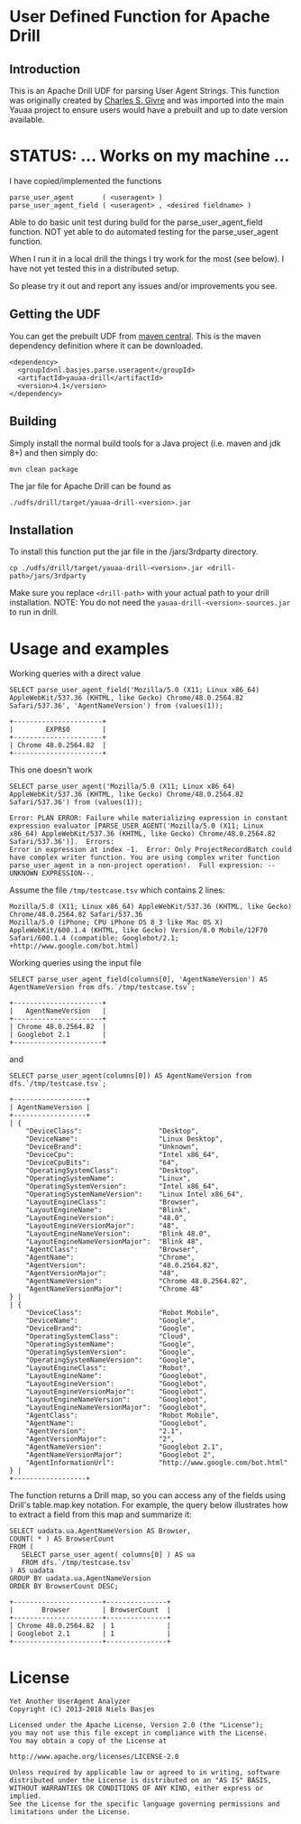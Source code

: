 # User Defined Function for Apache Drill

## Introduction
This is an Apache Drill UDF for parsing User Agent Strings.
This function was originally created by [Charles S. Givre](https://github.com/cgivre) and was imported into
the main Yauaa project to ensure users would have a prebuilt and up to date version available.

# STATUS: ... Works on my machine ...
I have copied/implemented the functions

    parse_user_agent       ( <useragent> )
    parse_user_agent_field ( <useragent> , <desired fieldname> )

Able to do basic unit test during build for the parse_user_agent_field function.
NOT yet able to do automated testing for the parse_user_agent function.

When I run it in a local drill the things I try work for the most (see below).
I have not yet tested this in a distributed setup.

So please try it out and report any issues and/or improvements you see.

## Getting the UDF
You can get the prebuilt UDF from [maven central](http://search.maven.org/#search%7Cga%7C1%7Cyauaa-drill).
This is the maven dependency definition where it can be downloaded.

    <dependency>
      <groupId>nl.basjes.parse.useragent</groupId>
      <artifactId>yauaa-drill</artifactId>
      <version>4.1</version>
    </dependency>

## Building
Simply install the normal build tools for a Java project (i.e. maven and jdk 8+) and then simply do:

    mvn clean package

The jar file for Apache Drill can be found as

    ./udfs/drill/target/yauaa-drill-<version>.jar

## Installation
To install this function put the jar file in the <drill-path>/jars/3rdparty directory.

    cp ./udfs/drill/target/yauaa-drill-<version>.jar <drill-path>/jars/3rdparty

Make sure you replace `<drill-path>` with your actual path to your drill installation.
NOTE: You do not need the `yauaa-drill-<version>-sources.jar` to run in drill.

# Usage and examples

Working queries with a direct value

    SELECT parse_user_agent_field('Mozilla/5.0 (X11; Linux x86_64) AppleWebKit/537.36 (KHTML, like Gecko) Chrome/48.0.2564.82 Safari/537.36', 'AgentNameVersion') from (values(1));

    +----------------------+
    |        EXPR$0        |
    +----------------------+
    | Chrome 48.0.2564.82  |
    +----------------------+


This one doesn't work

    SELECT parse_user_agent('Mozilla/5.0 (X11; Linux x86_64) AppleWebKit/537.36 (KHTML, like Gecko) Chrome/48.0.2564.82 Safari/537.36') from (values(1));

    Error: PLAN ERROR: Failure while materializing expression in constant expression evaluator [PARSE_USER_AGENT('Mozilla/5.0 (X11; Linux x86_64) AppleWebKit/537.36 (KHTML, like Gecko) Chrome/48.0.2564.82 Safari/537.36')].  Errors:
    Error in expression at index -1.  Error: Only ProjectRecordBatch could have complex writer function. You are using complex writer function parse_user_agent in a non-project operation!.  Full expression: --UNKNOWN EXPRESSION--.

Assume the file ```/tmp/testcase.tsv``` which contains 2 lines:

    Mozilla/5.0 (X11; Linux x86_64) AppleWebKit/537.36 (KHTML, like Gecko) Chrome/48.0.2564.82 Safari/537.36
    Mozilla/5.0 (iPhone; CPU iPhone OS 8_3 like Mac OS X) AppleWebKit/600.1.4 (KHTML, like Gecko) Version/8.0 Mobile/12F70 Safari/600.1.4 (compatible; Googlebot/2.1; +http://www.google.com/bot.html)

Working queries using the input file

    SELECT parse_user_agent_field(columns[0], 'AgentNameVersion') AS AgentNameVersion from dfs.`/tmp/testcase.tsv`;

    +----------------------+
    |   AgentNameVersion   |
    +----------------------+
    | Chrome 48.0.2564.82  |
    | Googlebot 2.1        |
    +----------------------+

and

    SELECT parse_user_agent(columns[0]) AS AgentNameVersion from dfs.`/tmp/testcase.tsv`;

    +------------------+
    | AgentNameVersion |
    +------------------+
    | {
        "DeviceClass":                   "Desktop",
        "DeviceName":                    "Linux Desktop",
        "DeviceBrand":                   "Unknown",
        "DeviceCpu":                     "Intel x86_64",
        "DeviceCpuBits":                 "64",
        "OperatingSystemClass":          "Desktop",
        "OperatingSystemName":           "Linux",
        "OperatingSystemVersion":        "Intel x86_64",
        "OperatingSystemNameVersion":    "Linux Intel x86_64",
        "LayoutEngineClass":             "Browser",
        "LayoutEngineName":              "Blink",
        "LayoutEngineVersion":           "48.0",
        "LayoutEngineVersionMajor":      "48",
        "LayoutEngineNameVersion":       "Blink 48.0",
        "LayoutEngineNameVersionMajor":  "Blink 48",
        "AgentClass":                    "Browser",
        "AgentName":                     "Chrome",
        "AgentVersion":                  "48.0.2564.82",
        "AgentVersionMajor":             "48",
        "AgentNameVersion":              "Chrome 48.0.2564.82",
        "AgentNameVersionMajor":         "Chrome 48"                        } |
    | {
        "DeviceClass":                   "Robot Mobile",
        "DeviceName":                    "Google",
        "DeviceBrand":                   "Google",
        "OperatingSystemClass":          "Cloud",
        "OperatingSystemName":           "Google",
        "OperatingSystemVersion":        "Google",
        "OperatingSystemNameVersion":    "Google",
        "LayoutEngineClass":             "Robot",
        "LayoutEngineName":              "Googlebot",
        "LayoutEngineVersion":           "Googlebot",
        "LayoutEngineVersionMajor":      "Googlebot",
        "LayoutEngineNameVersion":       "Googlebot",
        "LayoutEngineNameVersionMajor":  "Googlebot",
        "AgentClass":                    "Robot Mobile",
        "AgentName":                     "Googlebot",
        "AgentVersion":                  "2.1",
        "AgentVersionMajor":             "2",
        "AgentNameVersion":              "Googlebot 2.1",
        "AgentNameVersionMajor":         "Googlebot 2",
        "AgentInformationUrl":           "http://www.google.com/bot.html"   } |
    +------------------+

The function returns a Drill map, so you can access any of the fields using Drill's table.map.key notation.
For example, the query below illustrates how to extract a field from this map and summarize it:


    SELECT uadata.ua.AgentNameVersion AS Browser,
    COUNT( * ) AS BrowserCount
    FROM (
       SELECT parse_user_agent( columns[0] ) AS ua
       FROM dfs.`/tmp/testcase.tsv`
    ) AS uadata
    GROUP BY uadata.ua.AgentNameVersion
    ORDER BY BrowserCount DESC;

    +----------------------+---------------+
    |       Browser        | BrowserCount  |
    +----------------------+---------------+
    | Chrome 48.0.2564.82  | 1             |
    | Googlebot 2.1        | 1             |
    +----------------------+---------------+


License
=======
    Yet Another UserAgent Analyzer
    Copyright (C) 2013-2018 Niels Basjes

    Licensed under the Apache License, Version 2.0 (the "License");
    you may not use this file except in compliance with the License.
    You may obtain a copy of the License at

    http://www.apache.org/licenses/LICENSE-2.0

    Unless required by applicable law or agreed to in writing, software
    distributed under the License is distributed on an "AS IS" BASIS,
    WITHOUT WARRANTIES OR CONDITIONS OF ANY KIND, either express or implied.
    See the License for the specific language governing permissions and
    limitations under the License.
